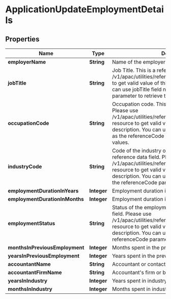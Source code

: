 # ApplicationUpdateEmploymentDetails

## Properties
Name | Type | Description | Notes
------------ | ------------- | ------------- | -------------
**employerName** | **String** | Name of the employer. |  [optional]
**jobTitle** | **String** | Job Title. This is a reference data field. Please use /v1/apac/utilities/referenceData/{jobTitle} resource to get valid value of this field with description. You can use jobTitle field name as the referenceCode parameter to retrieve the values. |  [optional]
**occupationCode** | **String** | Occupation code. This is a reference data field. Please use /v1/apac/utilities/referenceData/{occupationCode} resource to get valid value of this field with description. You can use occupationCode field name as the referenceCode parameter to retrieve the values. |  [optional]
**industryCode** | **String** | Code of the industry of employment. This is a reference data field. Please use /v1/apac/utilities/referenceData/{industryCode} resource to get valid value of this field with description. You can use industryCode field name as the referenceCode parameter to retrieve the values. |  [optional]
**employmentDurationInYears** | **Integer** | Employment duration in years |  [optional]
**employmentDurationInMonths** | **Integer** | Employment duration in months |  [optional]
**employmentStatus** | **String** | Status of the employment.This is a reference data field. Please use /v1/apac/utilities/referenceData/{employmentStatus} resource to get valid value of this field with description. You can use the field name as the referenceCode parameter to retrieve the values. |  [optional]
**monthsInPreviousEmployment** | **Integer** | Months spent in the previouse employment |  [optional]
**yearsInPreviousEmployment** | **Integer** | Years spent in the previouse employment |  [optional]
**accountantName** | **String** | Accountant or contact&#x27;s name |  [optional]
**accountantFirmName** | **String** | Accountant&#x27;s firm or business name |  [optional]
**yearsInIndustry** | **Integer** | Years spent in industry |  [optional]
**monthsInIndustry** | **Integer** | Months spent in industry |  [optional]
